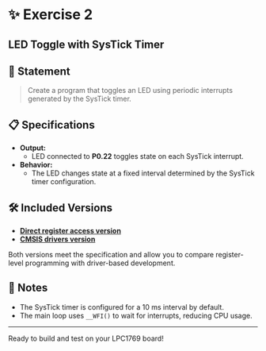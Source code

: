 # ✨ Exercise 2
## LED Toggle with SysTick Timer

## 📝 Statement

> Create a program that toggles an LED using periodic interrupts generated by the SysTick timer.

## 📋 Specifications

- **Output:**
  - LED connected to **P0.22** toggles state on each SysTick interrupt.
- **Behavior:**
  - The LED changes state at a fixed interval determined by the SysTick timer configuration.

## 🛠️ Included Versions

- [**Direct register access version**](LPC1769_registers.c)
- [**CMSIS drivers version**](LPC1769_CMSIS_drivers.c)

Both versions meet the specification and allow you to compare register-level programming with driver-based development.

## 🚦 Notes

- The SysTick timer is configured for a 10 ms interval by default.
- The main loop uses `__WFI()` to wait for interrupts, reducing CPU usage.

---

Ready to build and test on your LPC1769 board!
